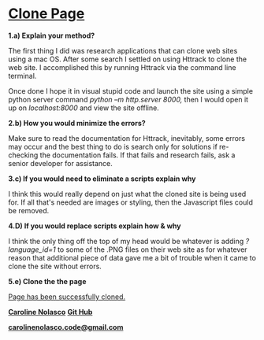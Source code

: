 # [Clone Page](https://beauty-stat.herokuapp.com/www.beautystatcosmetics.com/en/pre-6.html)

**1.a) Explain your method?**

The first thing I did was research applications that can clone web sites using a mac OS. After some search I settled on using Httrack to clone the web site. I accomplished this by running Httrack via the command line terminal.

Once done I hope it in visual stupid code and launch the site using a simple python server command _python –m http.server 8000,_ then I would open it up on _localhost:8000_ and view the site offline.

**2.b) How you would minimize the errors?**

Make sure to read the documentation for Httrack, inevitably, some errors may occur and the best thing to do is search only for solutions if re-checking the documentation fails. If that fails and research fails, ask a senior developer for assistance.

**3.c) If you would need to eliminate a scripts explain
why**

I think this would really depend on just what the cloned site is being used for. If all that's needed are images or styling, then the Javascript files could be removed.

**4.D) If you would replace scripts explain how & why**

I think the only thing off the top of my head would be whatever is adding _?language_id=1_ to some of the .PNG files on their web site as for whatever reason that additional piece of data gave me a bit of trouble when it came to clone the site without errors.

**5.e) Clone the the page**

[Page has been successfully cloned.](https://beauty-stat.herokuapp.com/www.beautystatcosmetics.com/en/pre-6.html)

[**Caroline Nolasco**](https://www.carolinenolasco.com/)
[**Git Hub**](https://github.com/carol-en)

**carolinenolasco.code@gmail.com**
